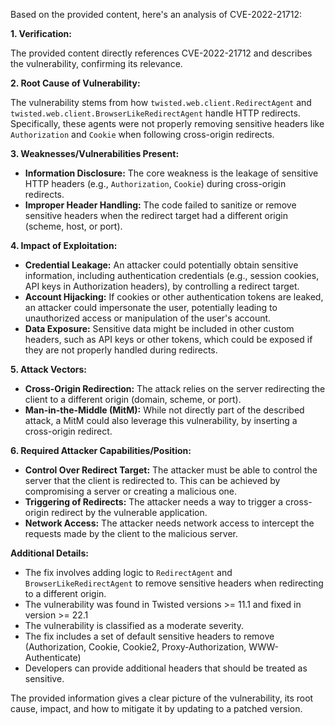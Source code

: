 Based on the provided content, here's an analysis of CVE-2022-21712:

**1. Verification:**

The provided content directly references CVE-2022-21712 and describes the vulnerability, confirming its relevance.

**2. Root Cause of Vulnerability:**

The vulnerability stems from how `twisted.web.client.RedirectAgent` and `twisted.web.client.BrowserLikeRedirectAgent` handle HTTP redirects. Specifically, these agents were not properly removing sensitive headers like `Authorization` and `Cookie` when following cross-origin redirects.

**3. Weaknesses/Vulnerabilities Present:**

*   **Information Disclosure:** The core weakness is the leakage of sensitive HTTP headers (e.g., `Authorization`, `Cookie`) during cross-origin redirects.
*   **Improper Header Handling:** The code failed to sanitize or remove sensitive headers when the redirect target had a different origin (scheme, host, or port).

**4. Impact of Exploitation:**

*   **Credential Leakage:** An attacker could potentially obtain sensitive information, including authentication credentials (e.g., session cookies, API keys in Authorization headers), by controlling a redirect target.
*   **Account Hijacking:** If cookies or other authentication tokens are leaked, an attacker could impersonate the user, potentially leading to unauthorized access or manipulation of the user's account.
*   **Data Exposure:** Sensitive data might be included in other custom headers, such as API keys or other tokens, which could be exposed if they are not properly handled during redirects.

**5. Attack Vectors:**

*   **Cross-Origin Redirection:** The attack relies on the server redirecting the client to a different origin (domain, scheme, or port).
*   **Man-in-the-Middle (MitM):** While not directly part of the described attack, a MitM could also leverage this vulnerability, by inserting a cross-origin redirect.

**6. Required Attacker Capabilities/Position:**

*   **Control Over Redirect Target:** The attacker must be able to control the server that the client is redirected to. This can be achieved by compromising a server or creating a malicious one.
*   **Triggering of Redirects:** The attacker needs a way to trigger a cross-origin redirect by the vulnerable application.
*   **Network Access:** The attacker needs network access to intercept the requests made by the client to the malicious server.

**Additional Details:**

*   The fix involves adding logic to `RedirectAgent` and `BrowserLikeRedirectAgent` to remove sensitive headers when redirecting to a different origin.
*   The vulnerability was found in Twisted versions >= 11.1 and fixed in version >= 22.1
*   The vulnerability is classified as a moderate severity.
*   The fix includes a set of default sensitive headers to remove (Authorization, Cookie, Cookie2, Proxy-Authorization, WWW-Authenticate)
*   Developers can provide additional headers that should be treated as sensitive.

The provided information gives a clear picture of the vulnerability, its root cause, impact, and how to mitigate it by updating to a patched version.